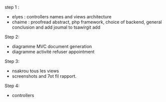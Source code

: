 step 1 : 
- elyes : controllers names and views architecture
- chaime : proofread abstract, php framework, choice of backend, general conclusion and add joumal to tsawirgit add 

Step 2:
- diagramme MVC document generation
- diagramme activité refuser appointment

Step 3:
- nsakrou tous les views
- screenshots and 7ot fil rapport.

Step 4:
- controllers